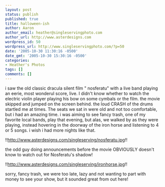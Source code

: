```yaml
---
layout: post
status: publish
published: true
title: halloween-ish
author: Aaron
author_email: heather@singleservingphoto.com
author_url: http://www.asterdesigns.com
wordpress_id: 50
wordpress_url: http://www.singleservingphoto.com/?p=50
date: '2005-10-30 11:30:16 -0500'
date_gmt: '2005-10-30 15:30:16 -0500'
categories:
- Heather's Photos
tags: []
comments: []
---
```

i saw the old classic dracula silent film " nosferatu" with a live band
playing an eerie, most wonderul score, live. I didn't know whether to
watch the electric violin player playing his bow on some cymbals or the
film. the movie skipped and jumped on the screen behind. the loud CRASH
of the drums startled me at times. The seats we sat in were old and not
too comfortable, but i had an amazing time. i was aiming to see fancy
trash, one of my favorite local bands, play that evening, but alas, we
walked by as they were playing, instead hovering in the doorway of the
iron horse and listening to 4 or 5 songs. i wish i had more nights like
that.

!!http://www.asterdesigns.com/singleserving/nosferatu.jpg!!

the odd guy doing announcements before the movie OBVIOUSLY doesn't know
to watch out for Nosferatu's shadow!

!!http://www.asterdesigns.com/singleserving/ironhorse.jpg!!

sorry, fancy trash, we were too late, lazy and not wanting to part with
money to see your show, but it sounded great from out here!
